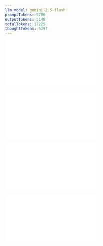 ```yaml
---
llm_model: gemini-2.5-flash
promptTokens: 5780
outputTokens: 5148
totalTokens: 17225
thoughtTokens: 6297
---
```


![@](steps/prompt.74cb53d5.md)

![@](steps/file.5088d508.md)

![@](steps/response.8b2dedc0.md)

![@](steps/response.5c841c03.md)